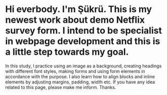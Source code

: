 # Hi everbody. I'm Şükrü. This is my newest work about demo Netflix survey form. I intend to be specialist in webpage development and this is a little step towards my goal. 
In this study, I practice using an image as a background, creating headings with different font styles, making forms and using form elements in accordance with the purpose.
I also learn how to align blocks and inline elements by adjusting margins, padding, width etc. If you have any idea related to this page, please make me inform. Thanks.
